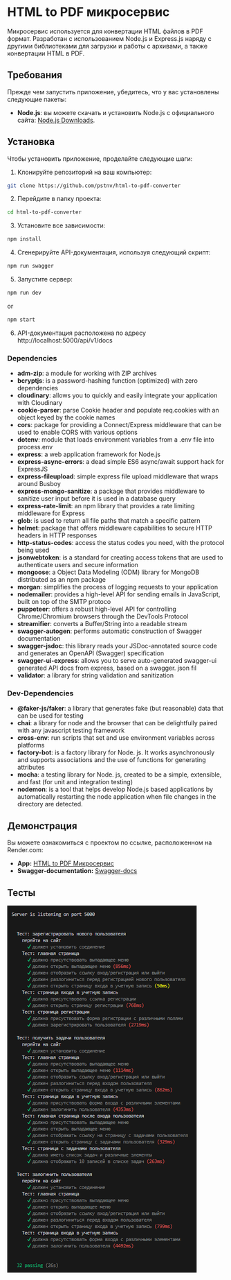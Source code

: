 # HTML to PDF микросервис

Микросервис используется для конвертации HTML файлов в PDF формат. Разработан с использованием Node.js и Express.js наряду с другими библиотеками для загрузки и работы с архивами, а также конвертации HTML в PDF.

## Требования

Прежде чем запустить приложение, убедитесь, что у вас установлены следующие пакеты:

- **Node.js**: вы можете скачать и установить Node.js с официального сайта: [Node.js Downloads](https://nodejs.org/en/download/).

## Установка

Чтобы установить приложение, проделайте следующие шаги:

1. Клонируйте репозиторий на ваш компьютер:

```bash
git clone https://github.com/pstnv/html-to-pdf-converter
```

2. Перейдите в папку проекта:

```bash
cd html-to-pdf-converter
```

3. Установите все зависимости:

```bash
npm install
```

4. Сгенерируйте API-документация, используя следующий скрипт:

```bash
npm run swagger
```

5. Запустите сервер:

```bash
npm run dev
```
or 
```bash
npm start
```

6. API-документация расположена по адресу http://localhost:5000/api/v1/docs

### Dependencies
- **adm-zip**: a module for working with ZIP archives
- **bcryptjs**: is a password-hashing function (optimized) with zero dependencies
- **cloudinary**: allows you to quickly and easily integrate your application with Cloudinary
- **cookie-parser**: parse Cookie header and populate req.cookies with an object keyed by the cookie names
- **cors**: package for providing a Connect/Express middleware that can be used to enable CORS with various options
- **dotenv**:  module that loads environment variables from a .env file into process.env
- **express**:  a web application framework for Node.js
- **express-async-errors**:  a dead simple ES6 async/await support hack for ExpressJS
- **express-fileupload**:  simple express file upload middleware that wraps around Busboy
- **express-mongo-sanitize**: a package that provides middleware to sanitize user input before it is used in a database query
- **express-rate-limit**: an npm library that provides a rate limiting middleware for Express
- **glob**: is used to return all file paths that match a specific pattern
- **helmet**: package that offers middleware capabilities to secure HTTP headers in HTTP responses
- **http-status-codes**: access the status codes you need, with the protocol being used
- **jsonwebtoken**: is a standard for creating access tokens that are used to authenticate users and secure information
- **mongoose**: a Object Data Modeling (ODM) library for MongoDB distributed as an npm package
- **morgan**: simplifies the process of logging requests to your application
- **nodemailer**:  provides a high-level API for sending emails in JavaScript, built on top of the SMTP protoco
- **puppeteer**: offers a robust high-level API for controlling Chrome/Chromium browsers through the DevTools Protocol
- **streamifier**: converts a Buffer/String into a readable stream
- **swagger-autogen**: performs automatic construction of Swagger documentation
- **swagger-jsdoc**: this library reads your JSDoc-annotated source code and generates an OpenAPI (Swagger) specification
- **swagger-ui-express**: allows you to serve auto-generated swagger-ui generated API docs from express, based on a swagger. json fil
- **validator**: a library for string validation and sanitization
### Dev-Dependencies
- **@faker-js/faker**: a library that generates fake (but reasonable) data that can be used for testing
- **chai**: a library for node and the browser that can be delightfully paired with any javascript testing framework
- **cross-env**: run scripts that set and use environment variables across platforms
- **factory-bot**: is a factory library for Node. js. It works asynchronously and supports associations and the use of functions for generating attributes
- **mocha**: a testing library for Node. js, created to be a simple, extensible, and fast (for unit and integration testing)
- **nodemon**: is a tool that helps develop Node.js based applications by automatically restarting the node application when file changes in the directory are detected.

## Демонстрация

Вы можете ознакомиться с проектом по ссылке, расположенном на Render.com:

- **App:** [HTML to PDF Микросервис](https://html-to-pdf-converter-rus.onrender.com)
- **Swagger-documentation:** [Swagger-docs](http://localhost:5000/api/v1/docs/)

## Тесты

<img src="public/assets/tests/tests log_rus.png" alt="Test Documentation" />
